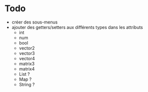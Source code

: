 # Todo

- créer des sous-menus
- ajouter des getters/setters aux différents types dans les attributs
    - int
    - num
    - bool
    - vector2
    - vector3
    - vector4
    - matrix3
    - matrix4
    - List ?
    - Map ?
    - String ?
    